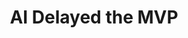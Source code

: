 ---
title: 'AI Delayed the MVP'
desc: 'Untested, undocumented, code is becoming concerningly prevelant.'
publishedAt: 06-17-24
lastEditedAt: 06-17-24
path: '/articles/install-private-npm-modules-in-cizx'
tags:
  - 'AI'
  - 'Cursor'
---